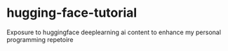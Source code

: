 # hugging-face-tutorial

Exposure to huggingface deeplearning ai content to enhance my personal programming repetoire
